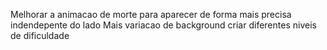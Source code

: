 Melhorar a animacao de morte para aparecer de forma mais precisa indendepente do lado
Mais variacao de background
criar diferentes niveis de dificuldade